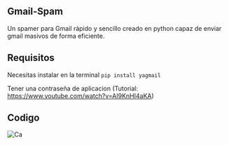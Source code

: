
## Gmail-Spam
Un spamer para Gmail rápido y sencillo creado en python capaz de enviar gmail masivos de forma eficiente.

## Requisitos
Necesitas instalar en la terminal `pip install yagmail`

Tener una contraseña de aplicacion (Tutorial: https://www.youtube.com/watch?v=AI9KnHI4aKA)

## Codigo 

![Ca](https://github.com/Geko222/Gmail-Spam/assets/110772386/6c59d8d4-7777-48da-ab13-16779c813873)
